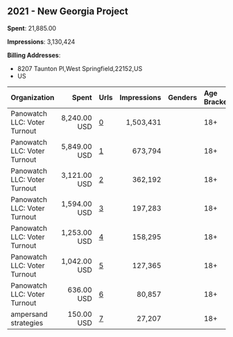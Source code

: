 ## 2021 - New Georgia Project 
**Spent**: 21,885.00

**Impressions**: 3,130,424

**Billing Addresses**: 
- 8207 Taunton Pl,West Springfield,22152,US
- US

|Organization|Spent|Urls|Impressions|Genders|Age Brackets|Country Codes|Billing Addresses|
|:---|---:|:---|---:|:---|:---|:---|:---|
|Panowatch  LLC: Voter Turnout|8,240.00 USD|[0](https://www.snap.com/political-ads/asset/dd326fe02e5d8f41118bd3087ba6d89e239f23a3029ec654aee75ac3ca94911c?mediaType=mp4)|1,503,431||18+|united states|"8207 Taunton Pl,West Springfield,22152,US"|
|Panowatch  LLC: Voter Turnout|5,849.00 USD|[1](https://www.snap.com/political-ads/asset/f8850d8b61a10cce1ebe71031b5b94f9b48dd1cb27ea76caea965375fde2a9f3?mediaType=mp4)|673,794||18+|united states|"8207 Taunton Pl,West Springfield,22152,US"|
|Panowatch  LLC: Voter Turnout|3,121.00 USD|[2](https://www.snap.com/political-ads/asset/64447831febd948b22bfbf2305333c5df3eae35b83a813a8b4c0a03f3c29b81b?mediaType=mp4)|362,192||18+|united states|"8207 Taunton Pl,West Springfield,22152,US"|
|Panowatch  LLC: Voter Turnout|1,594.00 USD|[3](https://www.snap.com/political-ads/asset/e21021d5096c1279e03e3002bae9dd94262084b1fa0d4ecb951ef791cd1db39c?mediaType=mp4)|197,283||18+|united states|"8207 Taunton Pl,West Springfield,22152,US"|
|Panowatch  LLC: Voter Turnout|1,253.00 USD|[4](https://www.snap.com/political-ads/asset/ea36147e170b8e8770930c9b03390fab88493c7d664fb840eab0dda9f747d872?mediaType=mp4)|158,295||18+|united states|"8207 Taunton Pl,West Springfield,22152,US"|
|Panowatch  LLC: Voter Turnout|1,042.00 USD|[5](https://www.snap.com/political-ads/asset/6dd29b8fd760073217e1c5671a512f797206a0c4d24b621ace254d1a70ed04a5?mediaType=mp4)|127,365||18+|united states|"8207 Taunton Pl,West Springfield,22152,US"|
|Panowatch  LLC: Voter Turnout|636.00 USD|[6](https://www.snap.com/political-ads/asset/0461c2bba69f3874825b62b0426efa06fda9f6ececb0a6ec8eb94a732c383a32?mediaType=mp4)|80,857||18+|united states|"8207 Taunton Pl,West Springfield,22152,US"|
|ampersand strategies|150.00 USD|[7](https://www.snap.com/political-ads/asset/a94d0d01a663aaa7b1ccd9383249dd9d42b1f5a8ca9b8190598cebdf7eda548c?mediaType=jpeg)|27,207||18+|united states|US|
